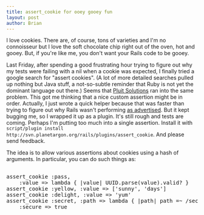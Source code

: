 ```yaml
--- 
title: assert_cookie for ooey gooey fun
layout: post
author: Brian
---
```

I love cookies. There are, of course, tons of varieties and I'm no connoisseur but I love the soft chocolate chip right out of the oven, hot and gooey. But, if you're like me, you don't want your Rails code to be gooey. 

Last Friday, after spending a good frustrating hour trying to figure out why my tests were failing with a nil when a cookie was expected, I finally tried a google search for "assert cookies". (A lot of more detailed searches pulled up nothing but Java stuff, a not-so-subtle reminder that Ruby is not yet the dominant language out there.) Seems that [Pluit Solutions](http://www.pluitsolutions.com/2006/08/02/rails-functional-test-with-cookie/) ran into the same problem. This got me thinking that a nice custom assertion might be in order. Actually, I just wrote a quick helper because that was faster than trying to figure out why Rails wasn't performing [as advertised](http://api.rubyonrails.com/classes/Test/Unit/Assertions.html). But it kept bugging me, so I wrapped it up as a plugin. It's still rough and tests are coming. Perhaps I'm putting too much into a single assertion. Install it with `script/plugin install http://svn.planetargon.org/rails/plugins/assert_cookie`. And please send feedback.

The idea is to allow various assertions about cookies using a hash of arguments. In particular, you can do such things as:

<pre><typo:code lang="ruby">
assert_cookie :pass, 
    :value => lambda { |value| UUID.parse(value).valid? }
assert_cookie :yellow, :value => ['sunny', 'days']
assert_cookie :delight, :value => 'yum'
assert_cookie :secret, :path => lambda { |path| path =~ /secret/ }, 
    :secure => true
</typo:code></pre>
